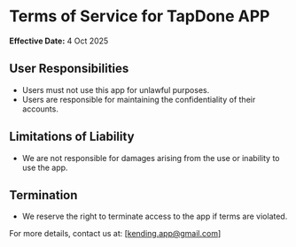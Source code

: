 # Terms of Service for TapDone APP

**Effective Date:** 4 Oct 2025

## User Responsibilities
- Users must not use this app for unlawful purposes.
- Users are responsible for maintaining the confidentiality of their accounts.

## Limitations of Liability
- We are not responsible for damages arising from the use or inability to use the app.

## Termination
- We reserve the right to terminate access to the app if terms are violated.

For more details, contact us at: [kending.app@gmail.com]
